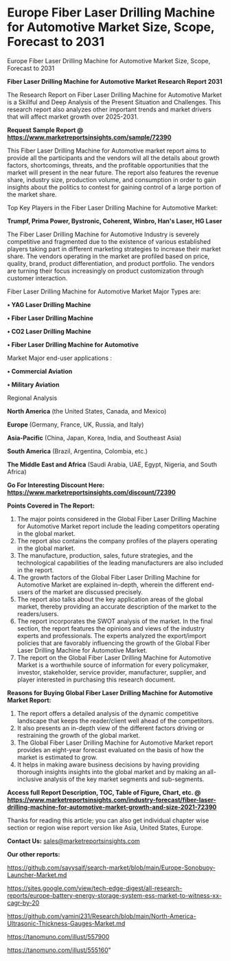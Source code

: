 # Europe Fiber Laser Drilling Machine for Automotive Market Size, Scope, Forecast to 2031
Europe Fiber Laser Drilling Machine for Automotive Market Size, Scope, Forecast to 2031

<strong>Fiber Laser Drilling Machine for Automotive Market Research Report 2031</strong>

The Research Report on Fiber Laser Drilling Machine for Automotive Market is a Skillful and Deep Analysis of the Present Situation and Challenges. This research report also analyzes other important trends and market drivers that will affect market growth over 2025-2031.

<strong>Request Sample Report @ <a href=https://www.marketreportsinsights.com/sample/72390>https://www.marketreportsinsights.com/sample/72390</a></strong>

This Fiber Laser Drilling Machine for Automotive market report aims to provide all the participants and the vendors will all the details about growth factors, shortcomings, threats, and the profitable opportunities that the market will present in the near future. The report also features the revenue share, industry size, production volume, and consumption in order to gain insights about the politics to contest for gaining control of a large portion of the market share.

Top Key Players in the Fiber Laser Drilling Machine for Automotive Market:

<strong>Trumpf, Prima Power, Bystronic, Coherent, Winbro, Han's Laser, HG Laser</strong>

The Fiber Laser Drilling Machine for Automotive Industry is severely competitive and fragmented due to the existence of various established players taking part in different marketing strategies to increase their market share. The vendors operating in the market are profiled based on price, quality, brand, product differentiation, and product portfolio. The vendors are turning their focus increasingly on product customization through customer interaction.

Fiber Laser Drilling Machine for Automotive Market Major Types are:

<strong>• YAG Laser Drilling Machine

• Fiber Laser Drilling Machine

• CO2 Laser Drilling Machine

• Fiber Laser Drilling Machine for Automotive</strong>

Market Major end-user applications :

<strong>• Commercial Aviation

• Military Aviation</strong>

Regional Analysis

</u><strong><b>North America</b></strong> (the United States, Canada, and Mexico)

<strong><b>Europe </b></strong>(Germany, France, UK, Russia, and Italy)

<strong><b>Asia-Pacific</b></strong> (China, Japan, Korea, India, and Southeast Asia)

<strong><b>South America</b></strong> (Brazil, Argentina, Colombia, etc.)

<strong><b>The Middle East and Africa</b></strong> (Saudi Arabia, UAE, Egypt, Nigeria, and South Africa)

<strong>Go For Interesting Discount Here: <a href=https://www.marketreportsinsights.com/discount/72390>https://www.marketreportsinsights.com/discount/72390</a></strong>

<strong>Points Covered in The Report:</strong>
<ol>
  <li>The major points considered in the Global Fiber Laser Drilling Machine for Automotive Market report include the leading competitors operating in the global market.</li>
  <li>The report also contains the company profiles of the players operating in the global market.</li>
  <li>The manufacture, production, sales, future strategies, and the technological capabilities of the leading manufacturers are also included in the report.</li>
  <li>The growth factors of the Global Fiber Laser Drilling Machine for Automotive Market are explained in-depth, wherein the different end-users of the market are discussed precisely.</li>
  <li>The report also talks about the key application areas of the global market, thereby providing an accurate description of the market to the readers/users.</li>
  <li>The report incorporates the SWOT analysis of the market. In the final section, the report features the opinions and views of the industry experts and professionals. The experts analyzed the export/import policies that are favorably influencing the growth of the Global Fiber Laser Drilling Machine for Automotive Market.</li>
  <li>The report on the Global Fiber Laser Drilling Machine for Automotive Market is a worthwhile source of information for every policymaker, investor, stakeholder, service provider, manufacturer, supplier, and player interested in purchasing this research document.</li>
</ol>
<strong>Reasons for Buying Global Fiber Laser Drilling Machine for Automotive Market Report:</strong>

<ol>
  <li>The report offers a detailed analysis of the dynamic competitive landscape that keeps the reader/client well ahead of the competitors.</li>
  <li>It also presents an in-depth view of the different factors driving or restraining the growth of the global market.</li>
  <li>The Global Fiber Laser Drilling Machine for Automotive Market report provides an eight-year forecast evaluated on the basis of how the market is estimated to grow.</li>
  <li>It helps in making aware business decisions by having providing thorough insights insights into the global market and by making an all-inclusive analysis of the key market segments and sub-segments.</li>
</ol>
<strong>Access full Report Description, TOC, Table of Figure, Chart, etc. @ <a href=https://www.marketreportsinsights.com/industry-forecast/fiber-laser-drilling-machine-for-automotive-market-growth-and-size-2021-72390>https://www.marketreportsinsights.com/industry-forecast/fiber-laser-drilling-machine-for-automotive-market-growth-and-size-2021-72390</a></strong>


Thanks for reading this article; you can also get individual chapter wise section or region wise report version like Asia, United States, Europe.

<strong>Contact Us:</strong>
sales@marketreportsinsights.com

<strong>Our other reports:</strong>

<a href=https://github.com/sayysaif/search-market/blob/main/Europe-Sonobuoy-Launcher-Market.md>https://github.com/sayysaif/search-market/blob/main/Europe-Sonobuoy-Launcher-Market.md</a>

<a href=https://sites.google.com/view/tech-edge-digest/all-research-reports/europe-battery-energy-storage-system-ess-market-to-witness-xx-cagr-by-20>https://sites.google.com/view/tech-edge-digest/all-research-reports/europe-battery-energy-storage-system-ess-market-to-witness-xx-cagr-by-20</a>

<a href=https://github.com/yamini231/Research/blob/main/North-America-Ultrasonic-Thickness-Gauges-Market.md>https://github.com/yamini231/Research/blob/main/North-America-Ultrasonic-Thickness-Gauges-Market.md</a>

<a href=https://tanomuno.com/illust/557900>https://tanomuno.com/illust/557900</a>

<a href=https://tanomuno.com/illust/555160>https://tanomuno.com/illust/555160</a>"

